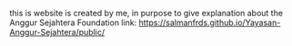 this is website is created by me, in purpose to give explanation about the Anggur Sejahtera Foundation
link: https://salmanfrds.github.io/Yayasan-Anggur-Sejahtera/public/
